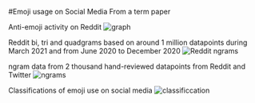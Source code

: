 #Emoji usage on Social Media
From a term paper

Anti-emoji activity on Reddit
![graph](https://i.imgur.com/OPKzNsP.png)

Reddit bi, tri and quadgrams based on around 1 million datapoints during March 2021 and from June 2020 to December 2020
![Reddit ngrams](https://i.imgur.com/zhIZalS.png)

ngram data from 2 thousand hand-reviewed datapoints from Reddit and Twitter
![ngrams](https://i.imgur.com/ZC0KhAn.png)

Classifications of emoji use on social media
![classificcation](https://i.imgur.com/naJRUH5.png)

